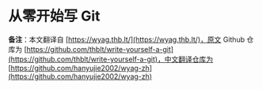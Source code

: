﻿# 从零开始写 Git

**备注**：本文翻译自 [https://wyag.thb.lt/](https://wyag.thb.lt/)，原文 Github 仓库为 [https://github.com/thblt/write-yourself-a-git](https://github.com/thblt/write-yourself-a-git)，中文翻译仓库为 [https://github.com/hanyujie2002/wyag-zh](https://github.com/hanyujie2002/wyag-zh)
